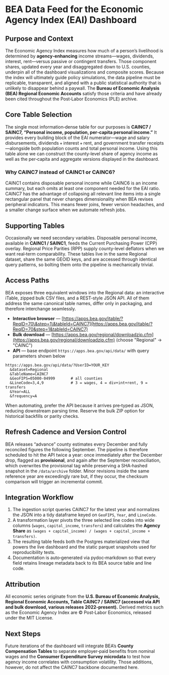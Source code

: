 # BEA Data Feed for the Economic Agency Index (EAI) Dashboard

## Purpose and Context

The Economic Agency Index measures how much of a person’s livelihood is determined by **agency‑enhancing** income streams—wages, dividends, interest, rent—versus passive or contingent transfers.  Those component shares, updated every year and disaggregated down to U.S. counties, underpin all of the dashboard visualizations and composite scores.  Because the index will ultimately guide policy simulations, the data pipeline must be replicable, transparent, and aligned with a public statistical authority that is unlikely to disappear behind a paywall.  The **Bureau of Economic Analysis (BEA) Regional Economic Accounts** satisfy those criteria and have already been cited throughout the Post‑Labor Economics (PLE) archive.

## Core Table Selection

The single most information‑dense table for our purposes is **CAINC7 / SAINC7, “Personal income, population, per‑capita personal income.”**  It provides every building block of the EAI numerator—wage and salary disbursements, dividends + interest + rent, and government transfer receipts—alongside both population counts and total personal income.  Using this table alone we can construct the county‑level share of agency income as well as the per‑capita and aggregate versions displayed in the dashboard.

### Why CAINC7 instead of CAINC1 or CAINC6?

CAINC1 contains disposable personal income while CAINC6 is an income summary, but each omits at least one component needed for the EAI ratio.  CAINC7 has the advantage of collapsing all relevant line items into a single rectangular panel that never changes dimensionality when BEA revises peripheral indicators.  This means fewer joins, fewer version headaches, and a smaller change surface when we automate refresh jobs.

## Supporting Tables

Occasionally we need secondary variables.  Disposable personal income, available in **CAINC1 / SAINC1**, feeds the Current Purchasing Power (CPP) overlay.  Regional Price Parities (RPP) supply county‑level deflators when we want real‑term comparability.  These tables live in the same Regional dataset, share the same GEOID keys, and are accessed through identical query patterns, so bolting them onto the pipeline is mechanically trivial.

## Access Paths

BEA exposes three equivalent windows into the Regional data: an interactive iTable, zipped bulk CSV files, and a REST‑style JSON API.  All of them address the same canonical table names, differ only in packaging, and therefore interchange seamlessly.

* **Interactive browser** — [https://apps.bea.gov/itable/?ReqID=70\&step=1\&tableId=CAINC7](https://apps.bea.gov/itable/?ReqID=70&step=1&tableId=CAINC7)
* **Bulk download** — [https://apps.bea.gov/regional/downloadzip.cfm](https://apps.bea.gov/regional/downloadzip.cfm) (choose "Regional" → "CAINC")
* **API** — base endpoint `https://apps.bea.gov/api/data/` with query parameters shown below

```text
https://apps.bea.gov/api/data/?UserID=YOUR_KEY
  &dataset=Regional
  &TableName=CAINC7
  &GeoFIPS=05000-04999       # all counties
  &LineCode=3,4,9            # 3 = wages, 4 = div+int+rent, 9 = transfers
  &Year=ALL
  &frequency=A
```

When automating, prefer the API because it arrives pre‑typed as JSON, reducing downstream parsing time.  Reserve the bulk ZIP option for historical backfills or parity checks.

## Refresh Cadence and Version Control

BEA releases “advance” county estimates every December and fully reconciled figures the following September.  The pipeline is therefore scheduled to hit the API twice a year: once immediately after the December drop, flagged as **provisional**, and again after the September reconciliation, which overwrites the provisional tag while preserving a SHA‑hashed snapshot in the `/data/archive` folder.  Minor revisions inside the same reference year are exceedingly rare but, if they occur, the checksum comparison will trigger an incremental commit.

## Integration Workflow

1. The ingestion script queries CAINC7 for the latest year and normalizes the JSON into a tidy dataframe keyed on `GeoFIPS`, `Year`, and `LineCode`.
2. A transformation layer pivots the three selected line codes into wide columns (`wages`, `capital_income`, `transfers`) and calculates the **Agency Share** as `(wages + capital_income) / (wages + capital_income + transfers)`.
3. The resulting table feeds both the Postgres materialized view that powers the live dashboard and the static parquet snapshots used for reproducibility tests.
4. Documentation is auto‑generated via pydoc‑markdown so that every field retains lineage metadata back to its BEA source table and line code.

## Attribution

All economic series originate from the **U.S. Bureau of Economic Analysis, Regional Economic Accounts, Table CAINC7 / SAINC7 (accessed via API and bulk download, various releases 2022‑present).**  Derived metrics such as the Economic Agency Index are © Post‑Labor Economics, released under the MIT License.

## Next Steps

Future iterations of the dashboard will integrate BEA’s **County Compensation Tables** to separate employer‑paid benefits from nominal wages and the **Consumer Expenditure Survey microdata** to test how agency income correlates with consumption volatility.  Those additions, however, do not affect the CAINC7 backbone documented here.
